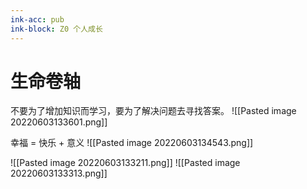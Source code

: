 ```yaml
---
ink-acc: pub
ink-block: Z0 个人成长
---
```

# 生命卷轴

不要为了增加知识而学习，要为了解决问题去寻找答案。
![[Pasted image 20220603133601.png]]

幸福 = 快乐 + 意义
![[Pasted image 20220603134543.png]]

![[Pasted image 20220603133211.png]]
![[Pasted image 20220603133313.png]]